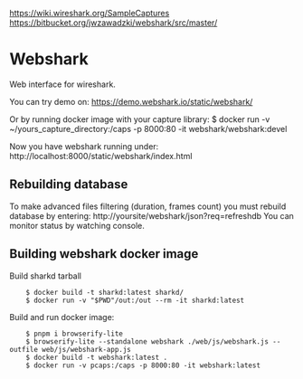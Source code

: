 https://wiki.wireshark.org/SampleCaptures
https://bitbucket.org/jwzawadzki/webshark/src/master/


Webshark
==============================

Web interface for wireshark.

You can try demo on: https://demo.webshark.io/static/webshark/

Or by running docker image with your capture library:
	$ docker run -v ~/yours_capture_directory:/caps -p 8000:80 -it webshark/webshark:devel

Now you have webshark running under: http://localhost:8000/static/webshark/index.html

Rebuilding database
-------------

To make advanced files filtering (duration, frames count) you must rebuild database by entering: http://yoursite/webshark/json?req=refreshdb
You can monitor status by watching console.

Building webshark docker image
-------------

Build sharkd tarball
~~~~
	$ docker build -t sharkd:latest sharkd/
	$ docker run -v "$PWD"/out:/out --rm -it sharkd:latest
~~~~

Build and run docker image:
~~~~
	$ pnpm i browserify-lite
	$ browserify-lite --standalone webshark ./web/js/webshark.js --outfile web/js/webshark-app.js
	$ docker build -t webshark:latest .
	$ docker run -v pcaps:/caps -p 8000:80 -it webshark:latest
~~~~
